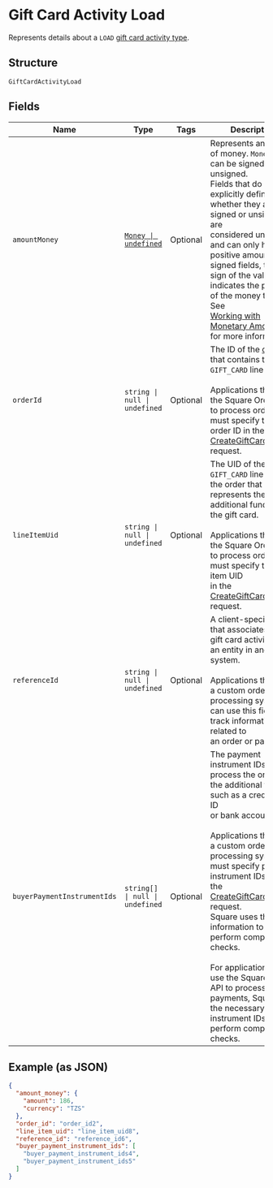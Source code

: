 
# Gift Card Activity Load

Represents details about a `LOAD` [gift card activity type](../../doc/models/gift-card-activity-type.md).

## Structure

`GiftCardActivityLoad`

## Fields

| Name | Type | Tags | Description |
|  --- | --- | --- | --- |
| `amountMoney` | [`Money \| undefined`](../../doc/models/money.md) | Optional | Represents an amount of money. `Money` fields can be signed or unsigned.<br>Fields that do not explicitly define whether they are signed or unsigned are<br>considered unsigned and can only hold positive amounts. For signed fields, the<br>sign of the value indicates the purpose of the money transfer. See<br>[Working with Monetary Amounts](https://developer.squareup.com/docs/build-basics/working-with-monetary-amounts)<br>for more information. |
| `orderId` | `string \| null \| undefined` | Optional | The ID of the [order](entity:Order) that contains the `GIFT_CARD` line item.<br><br>Applications that use the Square Orders API to process orders must specify the order ID in the<br>[CreateGiftCardActivity](api-endpoint:GiftCardActivities-CreateGiftCardActivity) request. |
| `lineItemUid` | `string \| null \| undefined` | Optional | The UID of the `GIFT_CARD` line item in the order that represents the additional funds for the gift card.<br><br>Applications that use the Square Orders API to process orders must specify the line item UID<br>in the [CreateGiftCardActivity](api-endpoint:GiftCardActivities-CreateGiftCardActivity) request. |
| `referenceId` | `string \| null \| undefined` | Optional | A client-specified ID that associates the gift card activity with an entity in another system.<br><br>Applications that use a custom order processing system can use this field to track information related to<br>an order or payment. |
| `buyerPaymentInstrumentIds` | `string[] \| null \| undefined` | Optional | The payment instrument IDs used to process the order for the additional funds, such as a credit card ID<br>or bank account ID.<br><br>Applications that use a custom order processing system must specify payment instrument IDs in<br>the [CreateGiftCardActivity](api-endpoint:GiftCardActivities-CreateGiftCardActivity) request.<br>Square uses this information to perform compliance checks.<br><br>For applications that use the Square Orders API to process payments, Square has the necessary<br>instrument IDs to perform compliance checks. |

## Example (as JSON)

```json
{
  "amount_money": {
    "amount": 186,
    "currency": "TZS"
  },
  "order_id": "order_id2",
  "line_item_uid": "line_item_uid8",
  "reference_id": "reference_id6",
  "buyer_payment_instrument_ids": [
    "buyer_payment_instrument_ids4",
    "buyer_payment_instrument_ids5"
  ]
}
```

